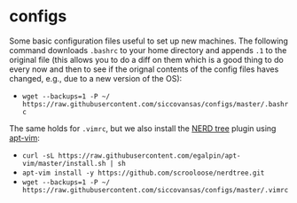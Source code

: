 # configs
Some basic configuration files useful to set up new machines.
The following command downloads `.bashrc` to your home directory and appends `.1` to the original file (this allows you to do a diff on them which is a good thing to do every now and then to see if the orignal contents of the config files haves changed, e.g., due to a new version of the OS):
- `wget --backups=1 -P ~/ https://raw.githubusercontent.com/siccovansas/configs/master/.bashrc`

The same holds for `.vimrc`, but we also install the [NERD tree](https://github.com/scrooloose/nerdtree) plugin using [apt-vim](https://github.com/egalpin/apt-vim):
- `curl -sL https://raw.githubusercontent.com/egalpin/apt-vim/master/install.sh | sh`
- `apt-vim install -y https://github.com/scrooloose/nerdtree.git`
- `wget --backups=1 -P ~/ https://raw.githubusercontent.com/siccovansas/configs/master/.vimrc`
